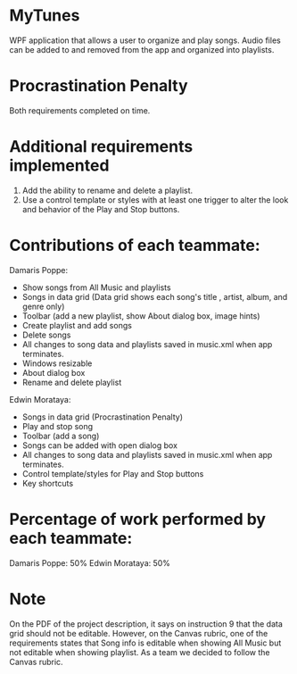 # MyTunes

WPF application that allows a user to organize and play songs.  Audio files can be added to and removed from the app and organized into playlists.

# Procrastination Penalty

Both requirements completed on time.

# Additional requirements implemented 

1. Add the ability to rename and delete a playlist. 
2. Use a control template or styles with at least one trigger to alter the look and behavior of the Play and Stop buttons. 

# Contributions of each teammate:

Damaris Poppe:
- Show songs from All Music and playlists
- Songs in data grid (Data grid shows each song's title , artist, album, and genre only)
- Toolbar (add a new playlist, show About dialog box, image hints)
- Create playlist and add songs
- Delete songs
- All changes to song data and playlists saved in music.xml when app terminates.
- Windows resizable
- About dialog box
- Rename and delete playlist


Edwin Morataya:
- Songs in data grid (Procrastination Penalty)
- Play and stop song
- Toolbar (add a song)
- Songs can be added with open dialog box
- All changes to song data and playlists saved in music.xml when app terminates.
- Control template/styles for Play and Stop buttons
- Key shortcuts

# Percentage of work performed by each teammate:

Damaris Poppe: 50% Edwin Morataya: 50%

# Note

On the PDF of the project description, it says on instruction 9 that the data grid should not be editable. However, on the Canvas rubric, one of the requirements states that Song info is editable when showing All Music but not editable when showing playlist. As a team we decided to follow the Canvas rubric.

